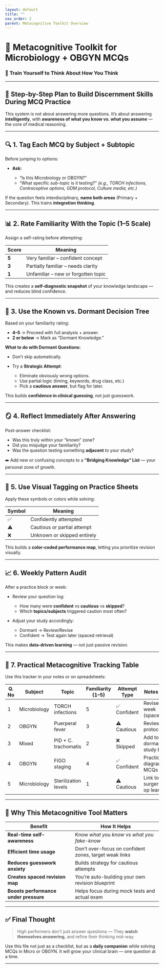 ```yaml
---
layout: default
title: ""
nav_order: 2
parent: Metacognitive Toolkit Overview
---
```


# 🧠 Metacognitive Toolkit for Microbiology + OBGYN MCQs

### 🎯 **Train Yourself to Think About How You Think**

---

## 🔁 Step-by-Step Plan to Build **Discernment Skills** During MCQ Practice

This system is not about answering more questions.
It’s about answering **intelligently**, with **awareness of what you know vs. what you assume** — the core of medical reasoning.

---

## 🔍 1. **Tag Each MCQ by Subject + Subtopic**

Before jumping to options:

* **Ask:**

  * “Is this Microbiology or OBGYN?”
  * “What specific *sub-topic* is it testing?”
    *(e.g., TORCH infections, Contraceptive options, GDM protocol, Culture media, etc.)*

If the question feels interdisciplinary, **name both areas** (Primary + Secondary). This trains **integration thinking**.

---

## 📊 2. **Rate Familiarity With the Topic (1–5 Scale)**

Assign a self-rating before attempting:

| Score | Meaning                             |
| ----- | ----------------------------------- |
| **5** | Very familiar – confident concept   |
| **3** | Partially familiar – needs clarity  |
| **1** | Unfamiliar – new or forgotten topic |

This creates a **self-diagnostic snapshot** of your knowledge landscape — and reduces blind confidence.

---

## 🧭 3. **Use the Known vs. Dormant Decision Tree**

Based on your familiarity rating:

* **4–5** → Proceed with full analysis + answer.
* **2 or below** → Mark as “Dormant Knowledge.”

**What to do with Dormant Questions:**

* Don’t skip automatically.
* Try a **Strategic Attempt**:

  * Eliminate obviously wrong options.
  * Use partial logic (timing, keywords, drug class, etc.)
  * Pick a **cautious answer**, but flag for later.

This builds **confidence in clinical guessing**, not just guesswork.

---

## 🪞 4. **Reflect Immediately After Answering**

Post-answer checklist:

* Was this truly within your “known” zone?
* Did you misjudge your familiarity?
* Was the question testing something **adjacent** to your study?

➡️ Add new or confusing concepts to a **“Bridging Knowledge” List** — your personal zone of growth.

---

## 🎨 5. **Use Visual Tagging on Practice Sheets**

Apply these symbols or colors while solving:

| Symbol | Meaning                     |
| ------ | --------------------------- |
| ✅      | Confidently attempted       |
| ⚠️     | Cautious or partial attempt |
| ❌      | Unknown or skipped entirely |

This builds a **color-coded performance map**, letting you prioritize revision visually.

---

## 📈 6. **Weekly Pattern Audit**

After a practice block or week:

* Review your question log:

  * How many were **confident** vs **cautious** vs **skipped**?
  * Which **topics/subjects** triggered caution most often?
* Adjust your study accordingly:

  * Dormant → Review/Revise
  * Confident → Test again later (spaced retrieval)

This makes **data-driven learning** — not just passive revision.

---

## 🧩 7. **Practical Metacognitive Tracking Table**

Use this tracker in your notes or on spreadsheets:

| Q. No | Subject      | Topic                | Familiarity (1–5) | Attempt Type | Notes / Plan                    |
| ----- | ------------ | -------------------- | ----------------- | ------------ | ------------------------------- |
| 1     | Microbiology | TORCH infections     | 5                 | ✅ Confident  | Revise in 1 week (spaced)       |
| 2     | OBGYN        | Puerperal fever      | 3                 | ⚠️ Cautious  | Review Abx protocols            |
| 3     | Mixed        | PID + C. trachomatis | 2                 | ❌ Skipped    | Add to dormant → study basics   |
| 4     | OBGYN        | FIGO staging         | 4                 | ✅ Confident  | Practice with diagram MCQs      |
| 5     | Microbiology | Sterilization levels | 1                 | ⚠️ Cautious  | Link to surgery/pre-op learning |

---

## 🧠 Why This Metacognitive Tool Matters

| Benefit                               | How It Helps                                           |
| ------------------------------------- | ------------------------------------------------------ |
| **Real-time self-awareness**          | Know *what you know* vs *what you fake-know*           |
| **Efficient time usage**              | Don’t over-focus on confident zones, target weak links |
| **Reduces guesswork anxiety**         | Builds strategy for cautious attempts                  |
| **Creates spaced revision map**       | You’re auto-building your own revision blueprint       |
| **Boosts performance under pressure** | Helps focus during mock tests and actual exam          |

---

## ✅ Final Thought

> High performers don’t just answer questions —
> They **watch themselves answering**, and refine their thinking mid-way.

Use this file not just as a checklist, but as a **daily companion** while solving MCQs in Micro or OBGYN. It will grow your clinical brain — one question at a time.

---

